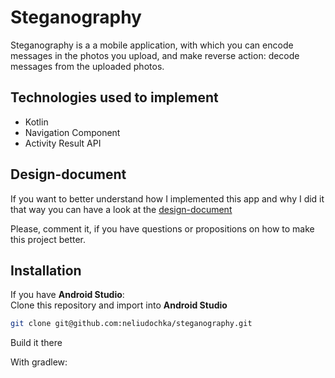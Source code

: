 # Steganography


Steganography is a a mobile application, with which you can encode messages in the photos you upload, and make reverse action: decode messages from the uploaded photos.  

## Technologies used to implement
- Kotlin
- Navigation Component
- Activity Result API

## Design-document

If you want to better understand how I implemented this app and why I did it that way you can have a look at the [design-document](https://docs.google.com/document/d/1boz8hnBvcrz6r4gv8XxXGOcFe4431YeGaSOtZqkQkpQ/edit?usp=sharing)  
  
Please, comment it, if you have questions or propositions on how to make this project better.  


## Installation
If you have **Android Studio**:  
Clone this repository and import into **Android Studio**
```bash
git clone git@github.com:neliudochka/steganography.git
```
Build it there

With gradlew:
